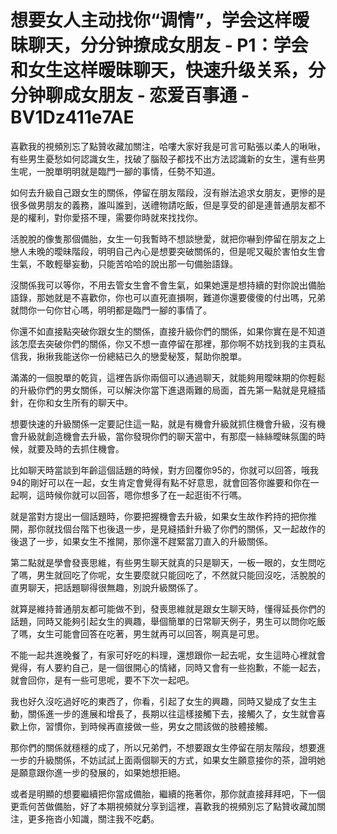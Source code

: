 # 想要女人主动找你“调情”，学会这样暧昧聊天，分分钟撩成女朋友 - P1：学会和女生这样暧昧聊天，快速升级关系，分分钟聊成女朋友 - 恋爱百事通 - BV1Dz411e7AE

喜歡我的視頻別忘了點贊收藏加關注，哈嘍大家好我是可言可點張以柔人的啾啾，有些男生憂愁如何認識女生，找破了腦殼子都找不出方法認識新的女生，還有些男生呢，一脫單明明就是臨門一腳的事情，任勢不知道。

如何去升級自己跟女生的關係，停留在朋友階段，沒有辦法追求女朋友，更慘的是很多做男朋友的義務，誰叫誰到，送禮物請吃飯，但是享受的卻是連普通朋友都不是的權利，對你愛搭不理，需要你時就來找找你。

活脫脫的像隻那個備胎，女生一句我暫時不想談戀愛，就把你嚇到停留在朋友之上戀人未晚的曖昧階段，明明自己內心是想要突破關係的，但是呢又礙於害怕女生會生氣，不敢輕舉妄動，只能苦哈哈的說出那一句備胎語錄。

沒關係我可以等你，不用去管女生會不會生氣，如果她還是想持續的對你說出備胎語錄，那她就是不喜歡你，你也可以直死直損啊，難道你還要傻傻的付出嗎，兄弟就問你一句你甘心嗎，明明都是臨門一腳的事情了。

你還不如直接點突破你跟女生的關係，直接升級你們的關係，如果你實在是不知道該怎麼去突破你們的關係，你又不想一直停留在那裡，那你啊不妨找到我的主頁私信我，揪揪我能送你一份總結已久的戀愛秘笈，幫助你脫單。

滿滿的一個脫單的乾貨，這裡告訴你兩個可以通過聊天，就能夠用曖昧期的你輕鬆的升級你們的男女關係，可以解決你當下進退兩難的局面，首先第一點就是見縫插針，在你和女生所有的聊天中。

想要快速的升級關係一定要記住這一點，就是有機會升級就抓住機會升級，沒有機會升級就創造機會去升級，當你發現你們的聊天當中，有那麼一絲絲曖昧氛圍的時候，就要及時的去抓住機會。

比如聊天時當談到年齡這個話題的時候，對方回覆你95的，你就可以回答，哦我94的剛好可以在一起，女生肯定會覺得有點不好意思，就會回答你誰要和你在一起啊，這時候你就可以回答，嗯你想多了在一起逛街不行嗎。

就是當對方提出一個話題時，你要把握機會去升級，如果女生故作矜持的把你推開，那你就找個台階下也後退一步，是見縫插針升級了你們的關係，又一起故作的後退了一步，如果女生不推開，那你還不趕緊當刀直入的升級關係。

第二點就是學會發喪思維，有些男生聊天就真的只是聊天，一板一眼的，女生問吃了嗎，男生就回吃了你呢，女生要麼就只能回吃了，不然就只能回沒吃，活脫脫的直男聊天，把話題聊得很無趣，別說升級關係了。

就算是維持普通朋友都可能做不到，發喪思維就是跟女生聊天時，懂得延長你們的話題，同時又能夠引起女生的興趣，舉個簡單的日常聊天例子，男生可以問你吃飯了嗎，女生可能會回答在吃著，男生就再可以回答，啊真是可思。

不能一起共進晚餐了，有家可好吃的料理，還想跟你一起去呢，女生這時心裡就會覺得，有人要約自己，是一個很開心的情緒，同時又會有一些抱歉，不能一起去，就會回你，是有一些可思呢，要不下次一起吧。

我也好久沒吃過好吃的東西了，你看，引起了女生的興趣，同時又變成了女生主動，關係進一步的進展和增長了，長期以往這樣接觸下去，接觸久了，女生就會喜歡上你，習慣你，到時候再直接做一些，男女之間該做的肢體接觸。

那你們的關係就穩穩的成了，所以兄弟們，不想要跟女生停留在朋友階段，想要進一步的升級關係，不妨試試上面兩個聊天的方式，如果女生願意接你的茶，證明她是願意跟你進一步的發展的，如果她想拒絕。

或者是明顯的想要繼續把你當成備胎，繼續的拖著你，那你就直接拜拜吧，下一個更乖何苦做備胎，好了本期視頻就分享到這裡，喜歡我的視頻別忘了點贊收藏加關注，更多拖沓小知識，關注我不吃虧。

